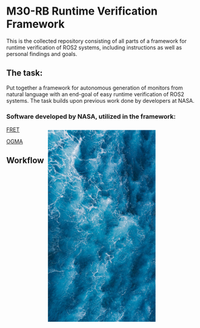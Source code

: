 # M30-RB Runtime Verification Framework

This is the collected repository consisting of all parts of a framework for runtime verification of ROS2 systems,
including instructions as well as personal findings and goals.

## The task:

Put together a framework for autonomous generation of monitors from natural language with an end-goal of easy runtime verification of ROS2 systems.
The task builds upon previous work done by developers at NASA.

### Software developed by NASA, utilized in the framework:
[FRET](https://github.com/NASA-SW-VnV/fret/tree/master)

[OGMA](https://github.com/nasa/ogma)

## Workflow

<img src="workflow.jpg" style="transform: rotate(90deg);" />
